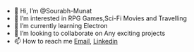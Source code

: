 - 👋 Hi, I’m @Sourabh-Munat
- 👀 I’m interested in RPG Games,Sci-Fi Movies and Travelling
- 🌱 I’m currently learning Electron
- 💞️ I’m looking to collaborate on Any exciting projects
- 📫 How to reach me [Email](sohrabjain23@gmail.com), [Linkedin](https://www.linkedin.com/in/sourabh-jain-23610791/)

<!---
Sourabh-Munat/Sourabh-Munat is a ✨ special ✨ repository because its `README.md` (this file) appears on your GitHub profile.
You can click the Preview link to take a look at your changes.
--->
